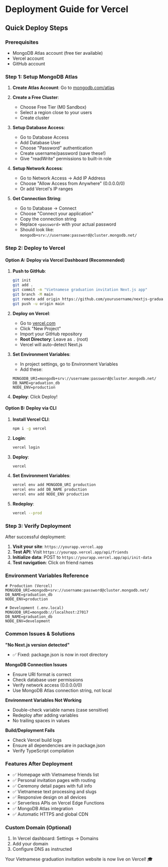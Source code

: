 # Deployment Guide for Vercel

## Quick Deploy Steps

### Prerequisites
- MongoDB Atlas account (free tier available)
- Vercel account  
- GitHub account

### Step 1: Setup MongoDB Atlas

1. **Create Atlas Account**: Go to [mongodb.com/atlas](https://mongodb.com/atlas)

2. **Create a Free Cluster**:
   - Choose Free Tier (M0 Sandbox)
   - Select a region close to your users
   - Create cluster

3. **Setup Database Access**:
   - Go to Database Access
   - Add Database User
   - Choose "Password" authentication
   - Create username/password (save these!)
   - Give "readWrite" permissions to built-in role

4. **Setup Network Access**:
   - Go to Network Access → Add IP Address
   - Choose "Allow Access from Anywhere" (0.0.0.0/0)
   - Or add Vercel's IP ranges

5. **Get Connection String**:
   - Go to Database → Connect
   - Choose "Connect your application"
   - Copy the connection string
   - Replace `<password>` with your actual password
   - Should look like: `mongodb+srv://username:password@cluster.mongodb.net/`

### Step 2: Deploy to Vercel

#### Option A: Deploy via Vercel Dashboard (Recommended)

1. **Push to GitHub**:
   ```bash
   git init
   git add .
   git commit -m "Vietnamese graduation invitation Next.js app"
   git branch -M main
   git remote add origin https://github.com/yourusername/nextjs-graduation.git
   git push -u origin main
   ```

2. **Deploy on Vercel**:
   - Go to [vercel.com](https://vercel.com)
   - Click "New Project"
   - Import your GitHub repository
   - **Root Directory**: Leave as `.` (root)
   - Vercel will auto-detect Next.js

3. **Set Environment Variables**:
   - In project settings, go to Environment Variables
   - Add these:
   ```
   MONGODB_URI=mongodb+srv://username:password@cluster.mongodb.net/
   DB_NAME=graduation_db
   NODE_ENV=production
   ```

4. **Deploy**: Click Deploy!

#### Option B: Deploy via CLI

1. **Install Vercel CLI**:
   ```bash
   npm i -g vercel
   ```

2. **Login**:
   ```bash
   vercel login
   ```

3. **Deploy**:
   ```bash
   vercel
   ```

4. **Set Environment Variables**:
   ```bash
   vercel env add MONGODB_URI production
   vercel env add DB_NAME production
   vercel env add NODE_ENV production
   ```

5. **Redeploy**:
   ```bash
   vercel --prod
   ```

### Step 3: Verify Deployment

After successful deployment:

1. **Visit your site**: `https://yourapp.vercel.app`
2. **Test API**: Visit `https://yourapp.vercel.app/api/friends`
3. **Initialize data**: POST to `https://yourapp.vercel.app/api/init-data`
4. **Test navigation**: Click on friend names

### Environment Variables Reference

```env
# Production (Vercel)
MONGODB_URI=mongodb+srv://username:password@cluster.mongodb.net/
DB_NAME=graduation_db
NODE_ENV=production
```

```env
# Development (.env.local)
MONGODB_URI=mongodb://localhost:27017
DB_NAME=graduation_db
NODE_ENV=development
```

### Common Issues & Solutions

**"No Next.js version detected"**
- ✅ Fixed: package.json is now in root directory

**MongoDB Connection Issues**
- Ensure URI format is correct
- Check database user permissions
- Verify network access (0.0.0.0/0)
- Use MongoDB Atlas connection string, not local

**Environment Variables Not Working**
- Double-check variable names (case sensitive)
- Redeploy after adding variables
- No trailing spaces in values

**Build/Deployment Fails**
- Check Vercel build logs
- Ensure all dependencies are in package.json
- Verify TypeScript compilation

### Features After Deployment

- ✅ Homepage with Vietnamese friends list
- ✅ Personal invitation pages with routing
- ✅ Ceremony detail pages with full info
- ✅ Vietnamese text processing and slugs
- ✅ Responsive design on all devices
- ✅ Serverless APIs on Vercel Edge Functions
- ✅ MongoDB Atlas integration
- ✅ Automatic HTTPS and global CDN

### Custom Domain (Optional)

1. In Vercel dashboard: Settings → Domains
2. Add your domain
3. Configure DNS as instructed

Your Vietnamese graduation invitation website is now live on Vercel! 🎓